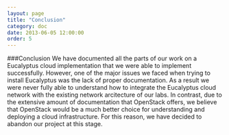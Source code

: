```yaml
---
layout: page
title: "Conclusion"
category: doc
date: 2013-06-05 12:00:00
order: 5
---
```

###Conclusion 
We have documented all the parts of our work on a Eucalyptus cloud implementation that we were able to implement successfully.
However, one of the major issues we faced when trying to install Eucalyptus was the lack of 
proper documentation. As a result we were never fully able to understand how to integrate
the Eucalyptus cloud network with the existing network arcitecture of our labs. In contrast,
due to the extensive amount of documentation that OpenStack offers, we believe that OpenStack 
would be a much better choice for understanding and deploying a cloud infrastructure. For this
reason, we have decided to abandon our project at this stage.

